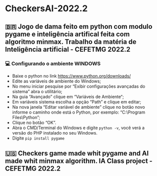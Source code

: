 # CheckersAI-2022.2

## 🇧🇷 Jogo de dama feito em python com modulo pygame e inteligência artifical feita com algoritmo minmax. Trabalho da matéria de Inteligência artificial - CEFETMG 2022.2
### 💻 Configurando o ambiente WINDOWS
   * Baixe o python no link https://www.python.org/downloads/
   * Edite as variáveis de ambiente do Windows;
   * No menu iniciar pesquise por “Exibir configurações avançadas do sistema” abra o utilitário;
   * Na guia “Avançado” clique em “Variáveis de Ambiente“;
   * Em variáveis sistema escolha a opção “Path” e clique em editar;
   * Na nova janela “Editar variável de ambiente” clique no botão novo informe o caminho onde está o Python, por exemplo: “C:\Program Files\Python”;
   * Clique no botão “OK”.
* Abra o CMD/Terminal do Windows e digite `python -v`, você verá a versão do PHP instalado no seu Windows.
* Digite `pip install pygame`


## 🇺🇸 Checkers game made whit pygame and AI made whit minmax algorithm. IA Class project - CEFETMG 2022.2
